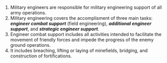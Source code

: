1. Military engineers are responsible for military engineering support of all army operations.
2.  Military engineering covers the accomplisment of three main tasks: **_engineer combat support_** (field engineering), **_additional engineer support_**, and **_strategic engineer support_**.
3. Engineer combat support includes all activities intended to facilitate the movement of friendly forces and impede the progress of the enemy ground operations.  
4. It includes breaching, lifting or laying of minefields, bridging, and construction of fortifications.